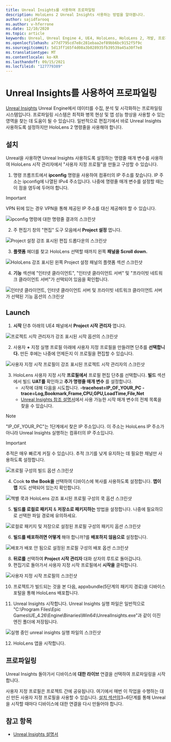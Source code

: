 ```yaml
---
title: Unreal Insights를 사용하여 프로파일링
description: HoloLens 2 Unreal Insights 사용하는 방법을 알아봅니다.
author: sajidfarooq
ms.author: v-hferrone
ms.date: 12/10/2020
ms.topic: article
keywords: Unreal, Unreal Engine 4, UE4, HoloLens, HoloLens 2, 개발, 프로파일링, unreal insights, 설명서, 가이드, 기능, 홀로그램, 게임 개발, 혼합 현실 헤드셋, windows mixed reality 헤드셋, 가상 현실 헤드셋
ms.openlocfilehash: a77d7795cd7e8c281ebaa2ef89bb6bc9152f5f9c
ms.sourcegitcommit: 5d13ff165f4d08a3b028935fb39539a45a30f7e8
ms.translationtype: MT
ms.contentlocale: ko-KR
ms.lasthandoff: 09/15/2021
ms.locfileid: "127779389"
---
```

# <a name="profiling-with-unreal-insights"></a>Unreal Insights를 사용하여 프로파일링

[Unreal Insights](https://docs.unrealengine.com/TestingAndOptimization/PerformanceAndProfiling/UnrealInsights/Overview/index.html) Unreal Engine에서 데이터를 수집, 분석 및 시각화하는 프로파일링 시스템입니다. 프로파일링 시스템은 최적화 병목 현상 및 앱 성능 향상을 사용할 수 있는 영역을 찾는 데 도움이 될 수 있습니다. 일반적으로 편집기에서 바로 Unreal Insights 사용하도록 설정하지만 HoloLens 2 명령줄을 사용해야 합니다.

## <a name="setup"></a>설치

Unreal을 사용하면 Unreal Insights 사용하도록 설정하는 명령줄 매개 변수를 사용하여 HoloLens 시작 관리자에서 "사용자 지정 프로필"을 만들고 구성할 수 있습니다.

1. 명령 프롬프트에서 **ipconfig** 명령을 사용하여 컴퓨터의 IP 주소를 찾습니다. IP 주소는 ipconfig에 나열된 IPv4 주소입니다. 나중에 명령줄 매개 변수를 설정할 때는 이 점을 염두에 두어야 합니다.

> [!IMPORTANT]
> VPN 뒤에 있는 경우 VPN을 통해 제공된 IP 주소를 대신 제공해야 할 수 있습니다.

![ipconfig 명령에 대한 명령줄 결과의 스크린샷](images/unreal-insights-img-01.png)

2. 주 편집기 창의 "편집" 도구 모음에서 **Project 설정** 엽니다.

![Project 설정 강조 표시된 편집 드롭다운의 스크린샷](images/unreal-insights-img-15.png)

3. **플랫폼** 헤더를 찾고 HoloLens 선택할 때까지 왼쪽 **패널을 Scroll down.**

![HoloLens 강조 표시된 왼쪽 Project 설정 패널의 플랫폼 섹션 스크린샷](images/unreal-insights-img-15.png)

4. **기능** 섹션에 "인터넷 클라이언트", "인터넷 클라이언트 서버" 및 "프라이빗 네트워크 클라이언트 서버"가 선택되어 있음을 확인합니다.

![인터넷 클라이언트, 인터넷 클라이언트 서버 및 프라이빗 네트워크 클라이언트 서버가 선택된 기능 옵션의 스크린샷](images/unreal-insights-img-14.png)

## <a name="launch"></a>Launch

1. **시작** 단추 아래의 UE4 패널에서 **Project 시작 관리자** 엽니다.

![프로젝트 시작 관리자가 강조 표시된 시작 옵션의 스크린샷](images/unreal-insights-img-07.png)

2. 사용자 **+** 지정 실행 프로필 아래에 사용자 지정 프로필을 만들려면 단추를 **선택합니다.** 만든 후에는 나중에 언제든지 이 프로필을 편집할 수 있습니다.

![사용자 지정 시작 프로필이 강조 표시된 프로젝트 시작 관리자의 스크린샷](images/unreal-insights-img-08.png)

3. HoloLens 사용자 지정 시작 **프로필에서** 프로필 편집 단추를 선택합니다. **빌드** 섹션에서 빌드 **UAT를** 확인하고 **추가 명령줄 매개 변수** 를 설정합니다.
   - 시작에 대해 다음을 시도합니다. **-tracehost=IP_OF_YOUR_PC -trace=Log,Bookmark,Frame,CPU,GPU,LoadTime,File,Net**
   - [Unreal Insights 참조 설명서](https://docs.unrealengine.com/TestingAndOptimization/PerformanceAndProfiling/UnrealInsights/Reference/index.html)에서 사용 가능한 시작 매개 변수의 전체 목록을 찾을 수 있습니다.

> [!NOTE]
> "IP_OF_YOUR_PC"는 1단계에서 찾은 IP 주소입니다. 이 주소는 HoloLens IP 주소가 아니라 Unreal Insights 실행하는 컴퓨터의 IP 주소입니다.

> [!IMPORTANT]
> 추적은 매우 빠르게 커질 수 있습니다. 추적 크기를 낮게 유지하는 데 필요한 채널만 사용하도록 설정합니다.

![프로필 구성의 빌드 옵션 스크린샷](images/unreal-insights-img-17.png)

4. Cook **to** **the Book을** 선택하여 디바이스에 복사를 사용하도록 설정합니다. **맵이 맵** 지도 선택되어 있는지 확인합니다.

![책별 쿡과 HoloLens 강조 표시된 프로필 구성의 쿡 옵션 스크린샷](images/unreal-insights-img-09.png)

5. **빌드를 로컬로 패키지** & **저장소로 패키지하는** 방법을 설정합니다. 나중에 필요하므로 선택한 파일 경로에 유의하세요.

![로컬로 패키지 및 저장으로 설정된 프로필 구성의 패키지 옵션 스크린샷](images/unreal-insights-img-18.png)

6. **빌드를 배포하려면 어떻게** 해야 합니까?를 **배포하지 않음으로** 설정합니다.

![배포가 배포 안 됨으로 설정된 프로필 구성의 배포 옵션 스크린샷](images/unreal-insights-img-19.png)

8. **뒤로를** 선택하여 **Project 시작 관리자** 대화 상자의 루트로 돌아갑니다.
9. 편집기로 돌아가서 사용자 지정 시작 프로필에서 **시작을** 클릭합니다.

![사용자 지정 시작 프로필의 스크린샷](images/unreal-insights-img-13.png)

10. 프로젝트가 빌드되는 것을 본 다음, appxbundle(5단계의 패키지 경로)을 디바이스 포털을 통해 HoloLens 배포합니다.

11. Unreal Insights 시작합니다. Unreal Insights 실행 파일은 일반적으로 "C:\Program Files\Epic Games\UE_4.26\Engine\Binaries\Win64\UnrealInsights.exe"과 같이 이진 엔진 폴더에 저장됩니다.

![실행 중인 unreal insights 실행 파일의 스크린샷](images/unreal-insights-img-12.png)

12. HoloLens 앱을 시작합니다.

## <a name="profiling"></a>프로파일링

Unreal Insights 돌아가서 디바이스에 **대한 라이브** 연결을 선택하여 프로파일링을 시작합니다.

사용자 지정 프로필은 프로젝트 간에 공유됩니다. 여기에서 매번 이 작업을 수행하는 대신 만든 사용자 지정 프로필을 사용할 수 있습니다. [설치 섹션의](#setup)3~6단계를 통해 Unreal을 시작할 때마다 디바이스에 대한 연결을 다시 만들어야 합니다.

## <a name="see-also"></a>참고 항목

- [Unreal Insights 설명서](https://docs.unrealengine.com/TestingAndOptimization/PerformanceAndProfiling/UnrealInsights/index.html)
